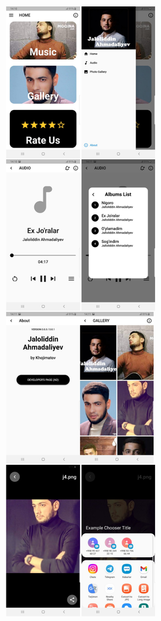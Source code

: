 <img src="./screenshots/home.jpg" alt="Home" width="40%"> <img src="./screenshots/drawer.jpg" alt="Drawer" width="40%"> <img src="./screenshots/music.jpg" alt="Audio" width="40%"> <img src="./screenshots/menu.jpg" alt="Menu" width="40%"> <img src="./screenshots/info.jpg" alt="About" width="40%"><img src="./screenshots/gallery.jpg" alt="Gallery" width="40%"> <img src="./screenshots/image.jpg" alt="Image" width="40%"> <img src="./screenshots/share.jpg" alt="Share File" width="40%">